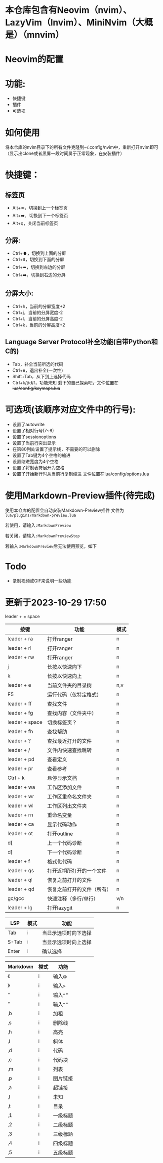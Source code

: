 # 本仓库包含有Neovim（nvim）、LazyVim（lnvim）、MiniNvim（大概是）（mnvim）

# Neovim的配置
# 功能:
- 快捷键
- 插件
- 可选项
# 如何使用
将本仓库的nvim目录下的所有文件克隆到~/.config/nvim中，重新打开nvim即可（显示出clone或者黑屏一段时间属于正常现象，在安装插件）
# 快捷键：
## 标签页
- Alt+⬅️，切换到上一个标签页
- Alt+➡️，切换到下一个标签页
- Alt+q，关闭当前标签页
## 分屏:
- Ctrl+⬆️，切换到上面的分屏
- Ctrl+⬇️，切换到下面的分屏
- Ctrl+⬅️，切换到左边的分屏
- Ctrl+➡️，切换到右边的分屏
## 分屏大小:
- Ctrl+h，当前的分屏宽度+2
- Ctrl+j，当前的分屏宽度-2
- Ctrl+l，当前的分屏高度-2
- Ctrl+k，当前的分屏高度+2
## Language Server Protocol补全功能(自带Python和C的)
- Tab，补全当前所选的代码
- Ctrl+e，退出补全(一次性)
- Shift+Tab，从下到上选择代码
- Ctrl+k/j/d/f，功能未知
~~剩下的自己探索吧，文件位置在lua/config/keymaps.lua~~
# 可选项(该顺序对应文件中的行号):
- 设置了autowrite
- 设置了相对行号(7~8)
- 设置了sessionoptions
- 设置了当前行突出显示
- 在第80列处设置了提示线，不需要的可以删除
- 设置了Tab键为4个空格的缩进
- 设置缩进宽度为4个空格
- 设置了将制表符展开为空格
- 设置了开始新行时从当前行复制缩进
文件位置在lua/config/options.lua

# 使用Markdown-Preview插件(待完成)

使用本仓库的配置会自动安装Markdown-Preview插件
文件为`lua/plugins/markdown-preview.lua`

若使用，请输入`:MarkdownPreview`

若关闭，请输入`:MarkdownPreviewStop`

若输入`:MarkdownPreview`后无法使用预览，如下

# Todo
- 录制视频或GIF来说明一些功能

# 更新于2023-10-29 17:50

leader +  = space

|按键|功能|模式|
|---|---|---|
|leader + ra|打开ranger|n|
|leader + rl|打开ranger|n|
|leader + rw|打开ranger|n|
|j|长按以快速向下|n|
|k|长按以快速向上|n|
|leader + e|当前文件夹的目录树|n,v|
|F5|运行代码（仅特定格式）|n|
|leader + ff|查找文件|n|
|leader + fg|查找内容（文件夹中）|n|
|leader + space|切换标签页？|n|
|leader + fh|查找帮助|n|
|leader + ?|查找最近打开的文件|n|
|leader + /|文件内快速查找跳转|n|
|leader + pd|查看定义|n|
|leader + pr|查看参考|n|
|Ctrl + k|悬停显示文档|n|
|leader + wa|工作区添加文件|n|
|leader + wr|工作区重命名文件夹|n|
|leader + wl|工作区列出文件夹|n|
|leader + rn|重命名变量|n|
|leader + ca|显示代码动作|n|
|leader + ot|打开outline|n|
|d[|上一个代码诊断|n|
|d]|下一个代码诊断|n|
|leader + f|格式化代码|n|
|leader + qs|打开近期所打开的一个文件|n|
|leader + ql|恢复之前打开的文件|n|
|leader + qd|恢复之前打开的文件（所有）|n|
|gc/gcc|快速注释（多行/单行）|v/n|
|leader + lg|打开lazygit|n|

|LSP|模式|功能|
|---|---|---|
|Tab|i|当显示选项时向下选择|
|S-Tab|i|当显示选项时向上选择|
|Enter|i|确认选择|

|Markdown|模式|功能|
|---|---|---|
|《|i|输入`《》`|
|》|i|输入`>`|
|“|i|输入`“”`|
|”|i|输入`“”`|
|,b|i|加粗|
|,s|i|删除线|
|,h|i|高亮|
|,i|i|斜体|
|,d|i|代码|
|,c|i|代码块|
|,m|i|列表|
|,p|i|图片链接|
|,a|i|超链接|
|,l|i|未知|
|,t|i|目录|
|,1|i|一级标题|
|,2|i|二级标题|
|,3|i|三级标题|
|,4|i|四级标题|
|,5|i|五级标题|
